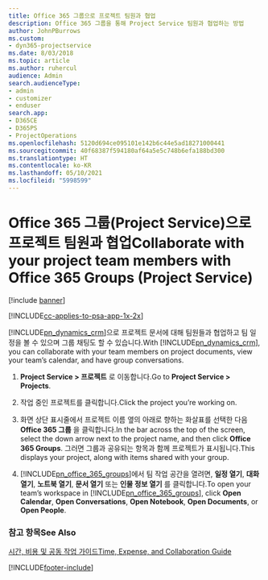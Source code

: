 ```yaml
---
title: Office 365 그룹으로 프로젝트 팀원과 협업
description: Office 365 그룹을 통해 Project Service 팀원과 협업하는 방법
author: JohnPBurrows
ms.custom:
- dyn365-projectservice
ms.date: 8/03/2018
ms.topic: article
ms.author: ruhercul
audience: Admin
search.audienceType:
- admin
- customizer
- enduser
search.app:
- D365CE
- D365PS
- ProjectOperations
ms.openlocfilehash: 5120d694ce095101e142b6c44e5ad18271000441
ms.sourcegitcommit: 40f68387f594180af64a5e5c748b6efa188bd300
ms.translationtype: HT
ms.contentlocale: ko-KR
ms.lasthandoff: 05/10/2021
ms.locfileid: "5998599"
---
```

# <a name="collaborate-with-your-project-team-members-with-office-365-groups-project-service"></a><span data-ttu-id="f644c-103">Office 365 그룹(Project Service)으로 프로젝트 팀원과 협업</span><span class="sxs-lookup"><span data-stu-id="f644c-103">Collaborate with your project team members with Office 365 Groups (Project Service)</span></span>

[!include [banner](../includes/psa-now-project-operations.md)]

[!INCLUDE[cc-applies-to-psa-app-1x-2x](../includes/cc-applies-to-psa-app-1x-2x.md)]

<span data-ttu-id="f644c-104">[!INCLUDE[pn_dynamics_crm](../includes/pn-dynamics-crm.md)]으로 프로젝트 문서에 대해 팀원들과 협업하고 팀 일정을 볼 수 있으며 그룹 채팅도 할 수 있습니다.</span><span class="sxs-lookup"><span data-stu-id="f644c-104">With [!INCLUDE[pn_dynamics_crm](../includes/pn-dynamics-crm.md)], you can collaborate with your team members on project documents, view your team’s calendar, and have group conversations.</span></span>  
  
1. <span data-ttu-id="f644c-105">**Project Service > 프로젝트** 로 이동합니다.</span><span class="sxs-lookup"><span data-stu-id="f644c-105">Go to **Project Service > Projects**.</span></span>  
  
2. <span data-ttu-id="f644c-106">작업 중인 프로젝트를 클릭합니다.</span><span class="sxs-lookup"><span data-stu-id="f644c-106">Click the project you’re working on.</span></span>  
  
3. <span data-ttu-id="f644c-107">화면 상단 표시줄에서 프로젝트 이름 옆의 아래로 향하는 화살표를 선택한 다음 **Office 365 그룹** 을 클릭합니다.</span><span class="sxs-lookup"><span data-stu-id="f644c-107">In the bar across the top of the screen, select the down arrow next to the project name, and then click **Office 365 Groups**.</span></span> <span data-ttu-id="f644c-108">그러면 그룹과 공유되는 항목과 함께 프로젝트가 표시됩니다.</span><span class="sxs-lookup"><span data-stu-id="f644c-108">This displays your project, along with items shared with your group.</span></span>  
  
4. <span data-ttu-id="f644c-109">[!INCLUDE[pn_office_365_groups](../includes/pn-office-365-groups.md)]에서 팀 작업 공간을 열려면, **일정 열기**, **대화 열기**, **노트북 열기**, **문서 열기** 또는 **인물 정보 열기** 를 클릭합니다.</span><span class="sxs-lookup"><span data-stu-id="f644c-109">To open your team’s workspace in [!INCLUDE[pn_office_365_groups](../includes/pn-office-365-groups.md)], click **Open Calendar**, **Open Conversations**, **Open Notebook**, **Open Documents**, or **Open People**.</span></span>  
  
### <a name="see-also"></a><span data-ttu-id="f644c-110">참고 항목</span><span class="sxs-lookup"><span data-stu-id="f644c-110">See Also</span></span>  
 [<span data-ttu-id="f644c-111">시간, 비용 및 공동 작업 가이드</span><span class="sxs-lookup"><span data-stu-id="f644c-111">Time, Expense, and Collaboration Guide</span></span>](../psa/time-expense-collaboration-guide.md)


[!INCLUDE[footer-include](../includes/footer-banner.md)]
